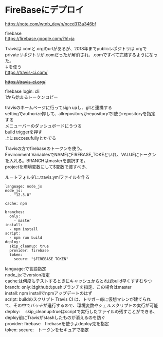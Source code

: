 # FireBaseにデプロイ  

https://note.com/wtnb_dev/n/nccd313a346bf  

firebase  
https://firebase.google.com/?hl=ja  

Travisは.comと.orgのurlがあるが、2018年までpublicレポジトリは.orgでprivateリポジトリが.comだったが解消され、.comですべて完結するようになった。  
↓を使う  
https://travis-ci.com/

~~https://travis-ci.org/~~  



firebase login: cli  
1から始まるトークンコピー  

travisのホームページに行ってsign upし、gitと連携する  
settingでauthorize押して、allrepositoryかrepositoryでt使うrepositoryを指定する  
メニューバーのダッシュボードにうつる  
build triggerを押す  
上にsuccesufullyとかでる  

Travisの方でfirebaseのトークンを使う。  
Environment VariablesでNAMEにFIREBASE_TOKEといれ、VALUEにトークンを入れる。BRANCHはmasterを選択する。  
projectを環境変数にして$変数で渡すべき、

ルートフォルダに.travis.ymlファイルを作る  
```
language: node_js
node_js:
  - "12.3.0"

cache: npm

branches:
  only:
    - master
install: 
  - npm install
script:
  - npm run build
deploy:
  skip_cleanup: true
  provider: firebase
  token:
    secure: "$FIREBASE_TOKEN"
```  

language:で言語指定  
node_js:でversion指定  
cache:は何度もテストするときにキャッシュからとればbuild早くすすむやつ  
branch:
  only:はgithubのpushブランチを指定、この場合はmaster  
install: npm installでnpmアップデートのはず  
script: buildのスクリプト Travis CI は、トリガー毎に仮想マシンが建てられて、その中でバッチが進行するので、環境変数やシェルスクリプトの実行が可能  
deploy: 
　skip_cleanup:trueはscriptで実行したファイルの残すことができる、deploy前にTravisがstashしたものが消えるのを防ぐ  
  provider: firebase　firebaseを使うよdeploy先を指定  
  token:
    secure:　トークンをセキュアで指定  
    


  
